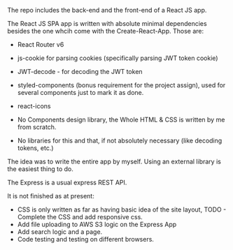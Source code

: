 The repo includes the back-end and the front-end of a React JS app.


The React JS SPA app is written with absolute minimal dependencies besides the one whcih come with the Create-React-App.
Those are:

- React Router v6
- js-cookie for parsing cookies (specifically parsing JWT token cookie)
- JWT-decode - for decoding the JWT token
- styled-components (bonus requirement for the project assign), used for several components just to mark it as done.
- react-icons

- No Components design library, the Whole HTML & CSS is written by me from scratch.
- No libraries for this and that, if not absolutely necessary (like decoding tokens, etc.)

The idea was to write the entire app by myself. Using an external library is the easiest thing to do.

The Express is a usual express REST API.


It is not finished as at present: 

- CSS is only written as far as having basic idea of the site layout, TODO - Complete the CSS and add responsive css.
- Add file uploading to AWS S3 logic on the Express App
- Add search logic and a page.
- Code testing and testing on different browsers.